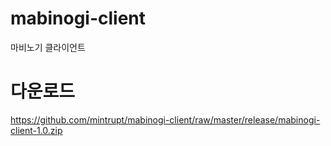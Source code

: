 mabinogi-client
===============

마비노기 클라이언트

다운로드
======

https://github.com/mintrupt/mabinogi-client/raw/master/release/mabinogi-client-1.0.zip
